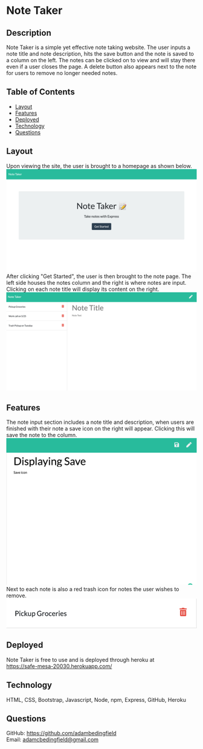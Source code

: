 # Note Taker<br>
## Description<br>
Note Taker is a simple yet effective note taking website. The user inputs a note title and note description, hits the save button and the note is saved to a column on the left. The notes can be clicked on to view and will stay there even if a user closes the page. A delete button also appears next to the note for users to remove no longer needed notes.<br>
## Table of Contents<br>
* [Layout](#layout)<br>
* [Features](#features)<br>
* [Deployed](#deployed)<br>
* [Technology](#technology)<br>
* [Questions](#questions)<br>
## Layout<br>
Upon viewing the site, the user is brought to a homepage as shown below.
![homepage](./img/homepage.png)<br>
After clicking "Get Started", the user is then brought to the note page. The left side houses the notes column and the right is where notes are input. Clicking on each note title will display its content on the right.
![notepage](./img/notepage.png)
## Features<br>
The note input section includes a note title and description, when users are finished with their note a save icon on the right will appear. Clicking this will save the note to the column.
![savenote](./img/savenote.png)
Next to each note is also a red trash icon for notes the user wishes to remove.
![deletenote](./img/note.png)
## Deployed<br>
Note Taker is free to use and is deployed through heroku at<br>
https://safe-mesa-20030.herokuapp.com/ 
## Technology<br>
HTML, CSS, Bootstrap, Javascript, Node, npm, Express, GitHub, Heroku
## Questions<br>
GitHub: https://github.com/adambedingfield<br>
Email: adamcbedingfield@gmail.com<br>
